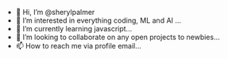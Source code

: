 - 👋 Hi, I’m @sherylpalmer
- 👀 I’m interested in everything coding, ML and AI ...
- 🌱 I’m currently learning javascript...
- 💞️ I’m looking to collaborate on any open projects to newbies...
- 📫 How to reach me via profile email...

<!---
sherylpalmer/sherylpalmer is a ✨ special ✨ repository because its `README.md` (this file) appears on your GitHub profile.
You can click the Preview link to take a look at your changes.
--->
